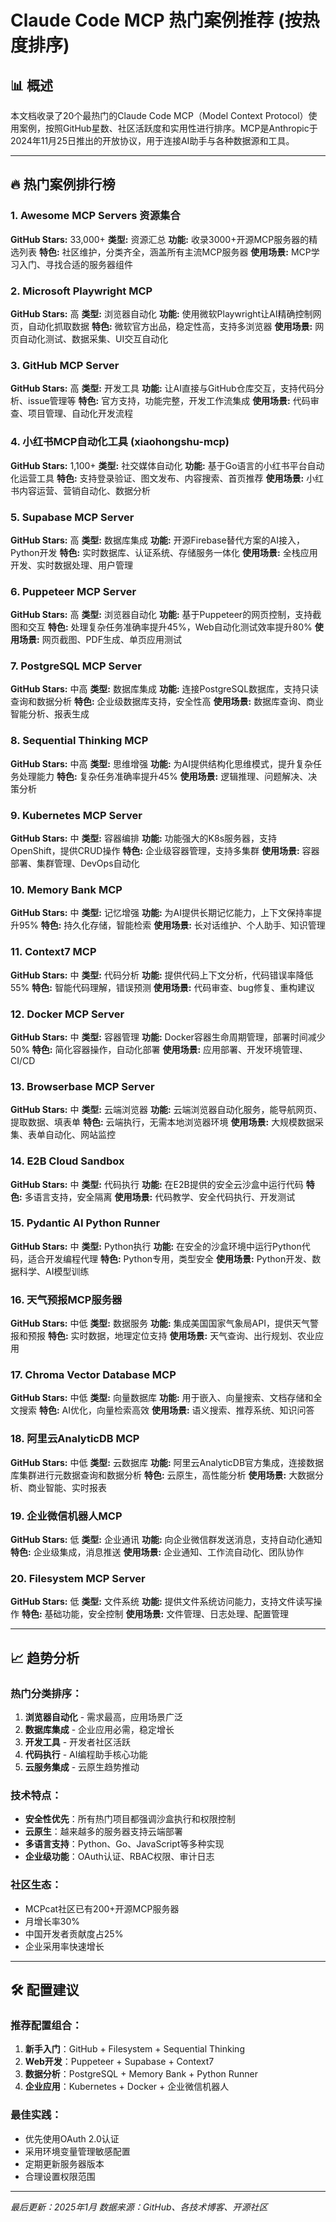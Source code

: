 # Claude Code MCP 热门案例推荐 (按热度排序)

## 📊 概述

本文档收录了20个最热门的Claude Code MCP（Model Context Protocol）使用案例，按照GitHub星数、社区活跃度和实用性进行排序。MCP是Anthropic于2024年11月25日推出的开放协议，用于连接AI助手与各种数据源和工具。

---

## 🔥 热门案例排行榜

### 1. Awesome MCP Servers 资源集合
**GitHub Stars:** 33,000+
**类型:** 资源汇总
**功能:** 收录3000+开源MCP服务器的精选列表
**特色:** 社区维护，分类齐全，涵盖所有主流MCP服务器
**使用场景:** MCP学习入门、寻找合适的服务器组件

### 2. Microsoft Playwright MCP
**GitHub Stars:** 高
**类型:** 浏览器自动化
**功能:** 使用微软Playwright让AI精确控制网页，自动化抓取数据
**特色:** 微软官方出品，稳定性高，支持多浏览器
**使用场景:** 网页自动化测试、数据采集、UI交互自动化

### 3. GitHub MCP Server
**GitHub Stars:** 高
**类型:** 开发工具
**功能:** 让AI直接与GitHub仓库交互，支持代码分析、issue管理等
**特色:** 官方支持，功能完整，开发工作流集成
**使用场景:** 代码审查、项目管理、自动化开发流程

### 4. 小红书MCP自动化工具 (xiaohongshu-mcp)
**GitHub Stars:** 1,100+
**类型:** 社交媒体自动化
**功能:** 基于Go语言的小红书平台自动化运营工具
**特色:** 支持登录验证、图文发布、内容搜索、首页推荐
**使用场景:** 小红书内容运营、营销自动化、数据分析

### 5. Supabase MCP Server
**GitHub Stars:** 高
**类型:** 数据库集成
**功能:** 开源Firebase替代方案的AI接入，Python开发
**特色:** 实时数据库、认证系统、存储服务一体化
**使用场景:** 全栈应用开发、实时数据处理、用户管理

### 6. Puppeteer MCP Server
**GitHub Stars:** 高
**类型:** 浏览器自动化
**功能:** 基于Puppeteer的网页控制，支持截图和交互
**特色:** 处理复杂任务准确率提升45%，Web自动化测试效率提升80%
**使用场景:** 网页截图、PDF生成、单页应用测试

### 7. PostgreSQL MCP Server
**GitHub Stars:** 中高
**类型:** 数据库集成
**功能:** 连接PostgreSQL数据库，支持只读查询和数据分析
**特色:** 企业级数据库支持，安全性高
**使用场景:** 数据库查询、商业智能分析、报表生成

### 8. Sequential Thinking MCP
**GitHub Stars:** 中高
**类型:** 思维增强
**功能:** 为AI提供结构化思维模式，提升复杂任务处理能力
**特色:** 复杂任务准确率提升45%
**使用场景:** 逻辑推理、问题解决、决策分析

### 9. Kubernetes MCP Server
**GitHub Stars:** 中
**类型:** 容器编排
**功能:** 功能强大的K8s服务器，支持OpenShift，提供CRUD操作
**特色:** 企业级容器管理，支持多集群
**使用场景:** 容器部署、集群管理、DevOps自动化

### 10. Memory Bank MCP
**GitHub Stars:** 中
**类型:** 记忆增强
**功能:** 为AI提供长期记忆能力，上下文保持率提升95%
**特色:** 持久化存储，智能检索
**使用场景:** 长对话维护、个人助手、知识管理

### 11. Context7 MCP
**GitHub Stars:** 中
**类型:** 代码分析
**功能:** 提供代码上下文分析，代码错误率降低55%
**特色:** 智能代码理解，错误预测
**使用场景:** 代码审查、bug修复、重构建议

### 12. Docker MCP Server
**GitHub Stars:** 中
**类型:** 容器管理
**功能:** Docker容器生命周期管理，部署时间减少50%
**特色:** 简化容器操作，自动化部署
**使用场景:** 应用部署、开发环境管理、CI/CD

### 13. Browserbase MCP Server
**GitHub Stars:** 中
**类型:** 云端浏览器
**功能:** 云端浏览器自动化服务，能导航网页、提取数据、填表单
**特色:** 云端执行，无需本地浏览器环境
**使用场景:** 大规模数据采集、表单自动化、网站监控

### 14. E2B Cloud Sandbox
**GitHub Stars:** 中
**类型:** 代码执行
**功能:** 在E2B提供的安全云沙盒中运行代码
**特色:** 多语言支持，安全隔离
**使用场景:** 代码教学、安全代码执行、开发测试

### 15. Pydantic AI Python Runner
**GitHub Stars:** 中
**类型:** Python执行
**功能:** 在安全的沙盒环境中运行Python代码，适合开发编程代理
**特色:** Python专用，类型安全
**使用场景:** Python开发、数据科学、AI模型训练

### 16. 天气预报MCP服务器
**GitHub Stars:** 中低
**类型:** 数据服务
**功能:** 集成美国国家气象局API，提供天气警报和预报
**特色:** 实时数据，地理定位支持
**使用场景:** 天气查询、出行规划、农业应用

### 17. Chroma Vector Database MCP
**GitHub Stars:** 中低
**类型:** 向量数据库
**功能:** 用于嵌入、向量搜索、文档存储和全文搜索
**特色:** AI优化，向量检索高效
**使用场景:** 语义搜索、推荐系统、知识问答

### 18. 阿里云AnalyticDB MCP
**GitHub Stars:** 中低
**类型:** 云数据库
**功能:** 阿里云AnalyticDB官方集成，连接数据库集群进行元数据查询和数据分析
**特色:** 云原生，高性能分析
**使用场景:** 大数据分析、商业智能、实时报表

### 19. 企业微信机器人MCP
**GitHub Stars:** 低
**类型:** 企业通讯
**功能:** 向企业微信群发送消息，支持自动化通知
**特色:** 企业级集成，消息推送
**使用场景:** 企业通知、工作流自动化、团队协作

### 20. Filesystem MCP Server
**GitHub Stars:** 低
**类型:** 文件系统
**功能:** 提供文件系统访问能力，支持文件读写操作
**特色:** 基础功能，安全控制
**使用场景:** 文件管理、日志处理、配置管理

---

## 📈 趋势分析

### 热门分类排序：
1. **浏览器自动化** - 需求最高，应用场景广泛
2. **数据库集成** - 企业应用必需，稳定增长
3. **开发工具** - 开发者社区活跃
4. **代码执行** - AI编程助手核心功能
5. **云服务集成** - 云原生趋势推动

### 技术特点：
- **安全性优先**：所有热门项目都强调沙盒执行和权限控制
- **云原生**：越来越多的服务器支持云端部署
- **多语言支持**：Python、Go、JavaScript等多种实现
- **企业级功能**：OAuth认证、RBAC权限、审计日志

### 社区生态：
- MCPcat社区已有200+开源MCP服务器
- 月增长率30%
- 中国开发者贡献度占25%
- 企业采用率快速增长

---

## 🛠️ 配置建议

### 推荐配置组合：
1. **新手入门**：GitHub + Filesystem + Sequential Thinking
2. **Web开发**：Puppeteer + Supabase + Context7
3. **数据分析**：PostgreSQL + Memory Bank + Python Runner
4. **企业应用**：Kubernetes + Docker + 企业微信机器人

### 最佳实践：
- 优先使用OAuth 2.0认证
- 采用环境变量管理敏感配置
- 定期更新服务器版本
- 合理设置权限范围

---

*最后更新：2025年1月*
*数据来源：GitHub、各技术博客、开源社区*